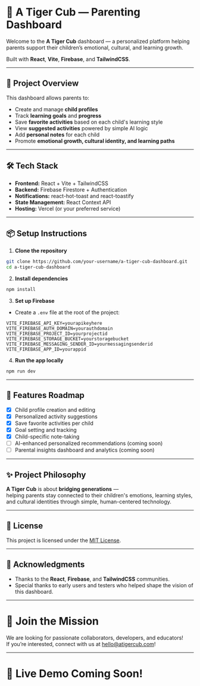 # 🐯 A Tiger Cub — Parenting Dashboard

Welcome to the **A Tiger Cub** dashboard — a personalized platform helping parents support their children’s emotional, cultural, and learning growth.

Built with **React**, **Vite**, **Firebase**, and **TailwindCSS**.

---

## 🚀 Project Overview

This dashboard allows parents to:

- Create and manage **child profiles**
- Track **learning goals** and **progress**
- Save **favorite activities** based on each child's learning style
- View **suggested activities** powered by simple AI logic
- Add **personal notes** for each child
- Promote **emotional growth, cultural identity, and learning paths**

---

## 🛠 Tech Stack

- **Frontend:** React + Vite + TailwindCSS
- **Backend:** Firebase Firestore + Authentication
- **Notifications:** react-hot-toast and react-toastify
- **State Management:** React Context API
- **Hosting:** Vercel (or your preferred service)

---

## 📦 Setup Instructions

1. **Clone the repository**

```bash
git clone https://github.com/your-username/a-tiger-cub-dashboard.git
cd a-tiger-cub-dashboard
```

2. **Install dependencies**

```bash
npm install
```

3. **Set up Firebase**

- Create a `.env` file at the root of the project:

```plaintext
VITE_FIREBASE_API_KEY=yourapikeyhere
VITE_FIREBASE_AUTH_DOMAIN=yourauthdomain
VITE_FIREBASE_PROJECT_ID=yourprojectid
VITE_FIREBASE_STORAGE_BUCKET=yourstoragebucket
VITE_FIREBASE_MESSAGING_SENDER_ID=yourmessagingsenderid
VITE_FIREBASE_APP_ID=yourappid
```

4. **Run the app locally**

```bash
npm run dev
```

---

## 🌟 Features Roadmap

- [x] Child profile creation and editing
- [x] Personalized activity suggestions
- [x] Save favorite activities per child
- [x] Goal setting and tracking
- [x] Child-specific note-taking
- [ ] AI-enhanced personalized recommendations (coming soon)
- [ ] Parental insights dashboard and analytics (coming soon)

---

## ✨ Project Philosophy

**A Tiger Cub** is about **bridging generations** —  
helping parents stay connected to their children's emotions, learning styles, and cultural identities through simple, human-centered technology.

---

## 📄 License

This project is licensed under the [MIT License](LICENSE).

---

## 🤝 Acknowledgments

- Thanks to the **React**, **Firebase**, and **TailwindCSS** communities.
- Special thanks to early users and testers who helped shape the vision of this dashboard.

---

# 🧡 Join the Mission

We are looking for passionate collaborators, developers, and educators!  
If you’re interested, connect with us at [hello@atigercub.com](mailto:hello@atigercub.com)!

---

# 🚸 Live Demo Coming Soon!
